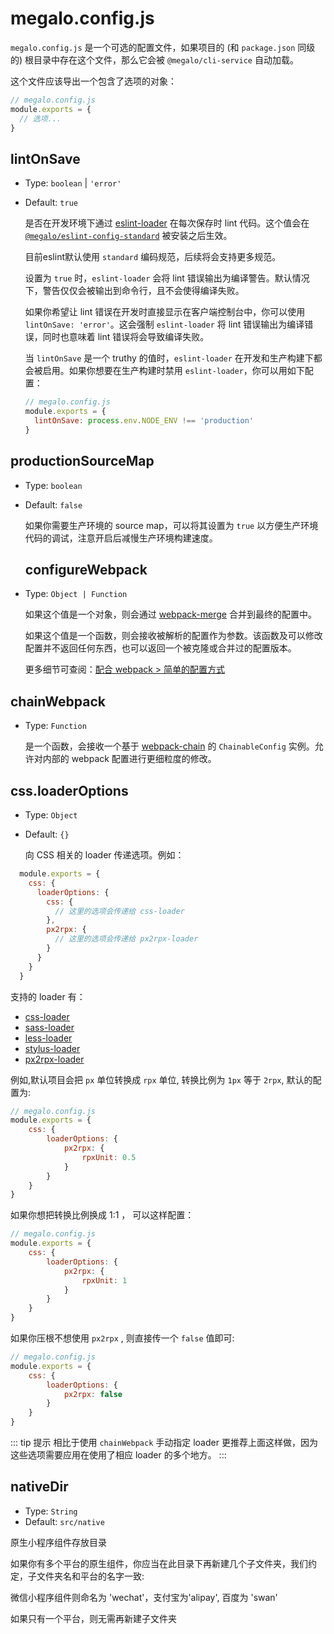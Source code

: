 # megalo.config.js

`megalo.config.js` 是一个可选的配置文件，如果项目的 (和 `package.json` 同级的) 根目录中存在这个文件，那么它会被 `@megalo/cli-service` 自动加载。

这个文件应该导出一个包含了选项的对象：

``` js
// megalo.config.js
module.exports = {
  // 选项...
}
```

## lintOnSave

- Type: `boolean` | `'error'`
- Default: `true`

  是否在开发环境下通过 [eslint-loader](https://github.com/webpack-contrib/eslint-loader) 在每次保存时 lint 代码。这个值会在 [`@megalo/eslint-config-standard`](https://github.com/megalojs/eslint-config-standard) 被安装之后生效。

  目前eslint默认使用 `standard` 编码规范，后续将会支持更多规范。

  设置为 `true` 时，`eslint-loader` 会将 lint 错误输出为编译警告。默认情况下，警告仅仅会被输出到命令行，且不会使得编译失败。

  如果你希望让 lint 错误在开发时直接显示在客户端控制台中，你可以使用 `lintOnSave: 'error'`。这会强制 `eslint-loader` 将 lint 错误输出为编译错误，同时也意味着 lint 错误将会导致编译失败。


  当 `lintOnSave` 是一个 truthy 的值时，`eslint-loader` 在开发和生产构建下都会被启用。如果你想要在生产构建时禁用 `eslint-loader`，你可以用如下配置：

  ``` js
  // megalo.config.js
  module.exports = {
    lintOnSave: process.env.NODE_ENV !== 'production'
  }
  ```


## productionSourceMap

- Type: `boolean`
- Default: `false`

  如果你需要生产环境的 source map，可以将其设置为 `true` 以方便生产环境代码的调试，注意开启后减慢生产环境构建速度。


  ## configureWebpack

- Type: `Object | Function`

  如果这个值是一个对象，则会通过 [webpack-merge](https://github.com/survivejs/webpack-merge) 合并到最终的配置中。

  如果这个值是一个函数，则会接收被解析的配置作为参数。该函数及可以修改配置并不返回任何东西，也可以返回一个被克隆或合并过的配置版本。

  更多细节可查阅：[配合 webpack > 简单的配置方式](../guide/webpack.md#简单的配置方式)


## chainWebpack

- Type: `Function`

  是一个函数，会接收一个基于 [webpack-chain](https://github.com/mozilla-neutrino/webpack-chain) 的 `ChainableConfig` 实例。允许对内部的 webpack 配置进行更细粒度的修改。


## css.loaderOptions

- Type: `Object`
- Default: `{}`

  向 CSS 相关的 loader 传递选项。例如：

``` js
  module.exports = {
    css: {
      loaderOptions: {
        css: {
          // 这里的选项会传递给 css-loader
        },
        px2rpx: {
          // 这里的选项会传递给 px2rpx-loader
        }
      }
    }
  }
```

支持的 loader 有：

- [css-loader](https://github.com/webpack-contrib/css-loader)
- [sass-loader](https://github.com/webpack-contrib/sass-loader)
- [less-loader](https://github.com/webpack-contrib/less-loader)
- [stylus-loader](https://github.com/shama/stylus-loader)
- [px2rpx-loader](https://github.com/megalojs/megalo-px2rpx-loader)

例如,默认项目会把 `px` 单位转换成 `rpx` 单位, 转换比例为 `1px` 等于 `2rpx`, 默认的配置为:
``` js
// megalo.config.js
module.exports = {
    css: {
        loaderOptions: {
            px2rpx: {
                rpxUnit: 0.5
            }
        }
    }
}
```

如果你想把转换比例换成 1:1 ， 可以这样配置：

``` js
// megalo.config.js
module.exports = {
    css: {
        loaderOptions: {
            px2rpx: {
                rpxUnit: 1
            }
        }
    }
}
```

如果你压根不想使用 `px2rpx` , 则直接传一个 `false` 值即可:

``` js
// megalo.config.js
module.exports = {
    css: {
        loaderOptions: {
            px2rpx: false
        }
    }
}
```

::: tip 提示
 相比于使用 `chainWebpack` 手动指定 loader 更推荐上面这样做，因为这些选项需要应用在使用了相应 loader 的多个地方。
:::

## nativeDir

- Type: `String`
- Default: `src/native`

原生小程序组件存放目录

如果你有多个平台的原生组件，你应当在此目录下再新建几个子文件夹，我们约定，子文件夹名和平台的名字一致:

微信小程序组件则命名为 'wechat'，支付宝为'alipay', 百度为 'swan'

如果只有一个平台，则无需再新建子文件夹



